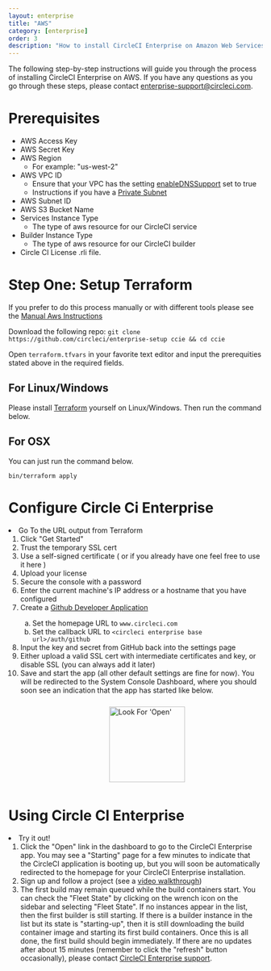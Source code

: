 ```yaml
---
layout: enterprise
title: "AWS"
category: [enterprise]
order: 3
description: "How to install CircleCI Enterprise on Amazon Web Services (AWS)."
---
```


The following step-by-step instructions will guide you through the process of installing CircleCI Enterprise on AWS. If you have any questions as you go through these steps, please contact <enterprise-support@circleci.com>.

Prerequisites
==================

* AWS Access Key
* AWS Secret Key
* AWS Region 
	* For example: "us-west-2"
* AWS VPC ID
	* Ensure that your VPC has the setting [enableDNSSupport](https://docs.aws.amazon.com/AmazonVPC/latest/UserGuide/vpc-dns.html#vpc-dns-updating) 
	set to true
	* Instructions if you have a [Private Subnet](({{site.baseurl}}/enterprise/aws-private-subnet))
* AWS Subnet ID
* AWS S3 Bucket Name
* Services Instance Type
	* The type of aws resource for our CircleCI service 
* Builder Instance Type
	* The type of aws resource for our CircleCI builder
* Circle CI License .rli file.

Step One: Setup Terraform
==================

If you prefer to do this process manually or with different tools please see the [Manual Aws Instructions]({{site.baseurl}}/enterprise/aws-manual/)
  
  
Download the following repo: `git clone https://github.com/circleci/enterprise-setup ccie && cd ccie`


Open `terraform.tfvars` in your favorite text editor and input the 
prerequities stated above in the required fields. 
 
For Linux/Windows
------------------
Please install <a href="https://www.terraform.io/downloads.html">Terraform</a> yourself on Linux/Windows. Then run the command below.

For OSX
------------------

You can just run the command below.

`bin/terraform apply`

Configure Circle Ci Enterprise
==================
<li>Go To the URL output from Terraform
  <ol>
	  <li>Click "Get Started"</li>
	  <li>Trust the temporary SSL cert</li>
	  <li>Use a self-signed certificate ( or if you already have one feel free to use it here )</li>
	  <li>Upload your license</li>
	  <li>Secure the console with a password</li>
	  <li>Enter the current machine's IP address or a hostname that you have configured</li>
	  <li>Create a  <a href="https://github.com/settings/applications/new">Github Developer Application</a></li>
	  <ol type="a">
	  	<li>Set the homepage URL to <code>www.circleci.com</code> </li>
	  	<li>Set the callback URL to <code>&lt;circleci enterprise base url&gt;/auth/github</code></li>
	  </ol>
	  <li>Input the key and secret from GitHub back into the settings page</li>
	  <li>Either upload a valid SSL cert with intermediate certificates and key, or disable SSL (you can always add it later)</li>
	  <li>Save and start the app (all other default settings are fine for now). You will be redirected to the System Console Dashboard,
	      where you should soon see an indication that the app has started like below.</li>
      </ol>
      </li>

   <img src="{{site.baseurl}}/assets/img/docs/started.png" alt="Look For 'Open'" width="150" style="margin: 10px; margin-left: 200px">
  
Using Circle CI Enterprise 
==================

  <li>Try it out!
    <ol>
      <li>Click the "Open" link in the dashboard to go to the CircleCI Enterprise app. You may see a "Starting" page for a few minutes to indicate that the CircleCI
          application is booting up, but you will soon be automatically redirected to the homepage for your CircleCI Enterprise installation.</li>
      <li>Sign up and follow a project (see a <a href="/user-documentation/quick-start">video walkthrough</a>)</li>
      <li>The first build may remain queued while the build containers start. You can check the "Fleet State" by clicking on the wrench icon on the sidebar and selecting "Fleet State".
If no instances appear in the list, then the first builder is still starting. If there is a builder instance in the list but its state is "starting-up", then it is still downloading the build container image and starting its first build containers. Once this is all done, the first build should begin immediately. If there are no updates after about 15 minutes (remember to click the "refresh" button occasionally), please contact <a href="mailto:enterprise-support@circleci.com">CircleCI Enterprise support</a>.</li>
    </ol>
  </li>

